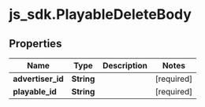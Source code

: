 # js_sdk.PlayableDeleteBody

## Properties
Name | Type | Description | Notes
------------ | ------------- | ------------- | -------------
**advertiser_id** | **String** |  | [required] 
**playable_id** | **String** |  | [required] 
